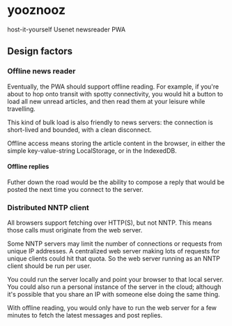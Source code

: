 # yooznooz

host-it-yourself Usenet newsreader PWA

## Design factors

### Offline news reader

Eventually, the PWA should support offline reading. For example, if you're about
to hop onto transit with spotty connectivity, you would hit a button to load all
new unread articles, and then read them at your leisure while travelling.

This kind of bulk load is also friendly to news servers: the connection is
short-lived and bounded, with a clean disconnect.

Offline access means storing the article content in the browser, in either the
simple key-value-string LocalStorage, or in the IndexedDB.

#### Offline replies

Futher down the road would be the ability to compose a reply that would be
posted the next time you connect to the server.

### Distributed NNTP client

All browsers support fetching over HTTP(S), but not NNTP. This means those calls
must originate from the web server.

Some NNTP servers may limit the number of connections or requests from unique IP
addresses. A centralized web server making lots of requests for unique clients
could hit that quota. So the web server running as an NNTP client should be run
per user.

You could run the server locally and point your browser to that local server.
You could also run a personal instance of the server in the cloud; although it's
possible that you share an IP with someone else doing the same thing.

With offline reading, you would only have to run the web server for a few
minutes to fetch the latest messages and post replies.
